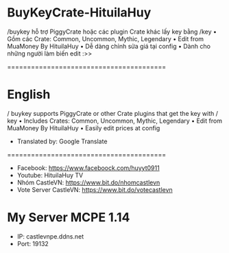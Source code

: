 # BuyKeyCrate-HituilaHuy
/buykey hỗ trợ PiggyCrate hoặc các plugin Crate khác lấy key bằng /key
• Gồm các Crate: Common, Uncommon, Mythic, Legendary
• Edit from MuaMoney By HituilaHuy
• Dễ dàng chỉnh sửa giá tại config
• Dành cho những người làm biến edit :>>

========================================
# English
/ buykey supports PiggyCrate or other Crate plugins that get the key with / key
 • Includes Crates: Common, Uncommon, Mythic, Legendary
 • Edit from MuaMoney By HituilaHuy
 • Easily edit prices at config

* Translated by: Google Translate

========================================
- Facebook: https://www.faceboock.com/huyyt0911
- Youtube: HituilaHuy TV
- Nhóm CastleVN: https://www.bit.do/nhomcastlevn
- Vote Server CastleVN: https://www.bit.do/votecastlevn

# My Server MCPE 1.14
- IP: castlevnpe.ddns.net
- Port: 19132
